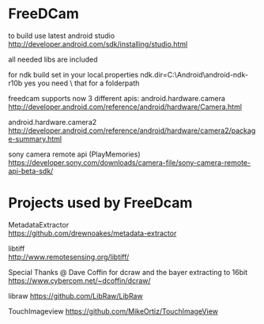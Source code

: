 FreeDCam
========
to build use latest android studio  
http://developer.android.com/sdk/installing/studio.html

all needed libs are included

for ndk build set in your local.properties
ndk.dir=C\:\\Android\\android-ndk-r10b
yes you need \\ that for a folderpath


freedcam supports now 3 different apis:
android.hardware.camera  
http://developer.android.com/reference/android/hardware/Camera.html

android.hardware.camera2  
http://developer.android.com/reference/android/hardware/camera2/package-summary.html

sony camera remote api (PlayMemories)  
https://developer.sony.com/downloads/camera-file/sony-camera-remote-api-beta-sdk/


Projects used by FreeDcam
=========================

MetadataExtractor  
https://github.com/drewnoakes/metadata-extractor

libtiff  
http://www.remotesensing.org/libtiff/

Special Thanks @ Dave Coffin for dcraw and the bayer extracting to 16bit  
https://www.cybercom.net/~dcoffin/dcraw/

libraw
https://github.com/LibRaw/LibRaw

TouchImageview
https://github.com/MikeOrtiz/TouchImageView
